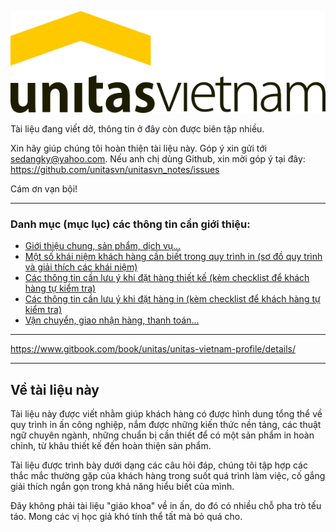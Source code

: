 ![unitas logo](unitas_logo.svg "unitas logo")

Tài liệu đang viết dở, thông tin ở đây còn được biên tập nhiều. 

Xin hãy giúp chúng tôi hoàn thiện tài liệu này. Góp ý xin gửi tới sedangky@yahoo.com. Nếu anh chị dùng Github, xin mời góp ý tại đây: https://github.com/unitasvn/unitasvn_notes/issues

Cám ơn vạn bội!

---

### Danh mục (mục lục) các thông tin cần giới thiệu:

- [Giới thiệu chung, sản phẩm, dịch vụ...](p1.md)
- [Một số khái niệm khách hàng cần biết trong quy trình in (sơ đồ quy trình và giải thích các khái niệm)](p3.md)
- [Các thông tin cần lưu ý khi đặt hàng thiết kế (kèm checklist để khách hàng tự kiểm tra)](p4.md)
- [Các thông tin cần lưu ý khi đặt hàng in (kèm checklist để khách hàng tự kiểm tra)](p5.md)
- [Vận chuyển, giao nhận hàng, thanh toán...](p6.md)

---

https://www.gitbook.com/book/unitas/unitas-vietnam-profile/details/

---

## Về tài liệu này

Tài liệu này được viết nhằm giúp khách hàng có được hình dung tổng thể về quy trình in ấn công nghiệp, nắm được những kiến thức nền tảng, các thuật ngữ chuyên ngành, những chuẩn bị cần thiết để có một sản phẩm in hoàn chỉnh, từ khâu thiết kế đến hoàn thiện sản phẩm.

Tài liệu được trình bày dưới dạng các câu hỏi đáp, chúng tôi tập hợp các thắc mắc thường gặp của khách hàng trong suốt quá trình làm việc, cố gắng giải thích ngắn gọn trong khả năng hiểu biết của mình. 

Đây không phải tài liệu "giáo khoa" về in ấn, do đó có nhiều chỗ pha trò tếu táo. Mong các vị học giả khó tính thể tất mà bỏ quá cho.
